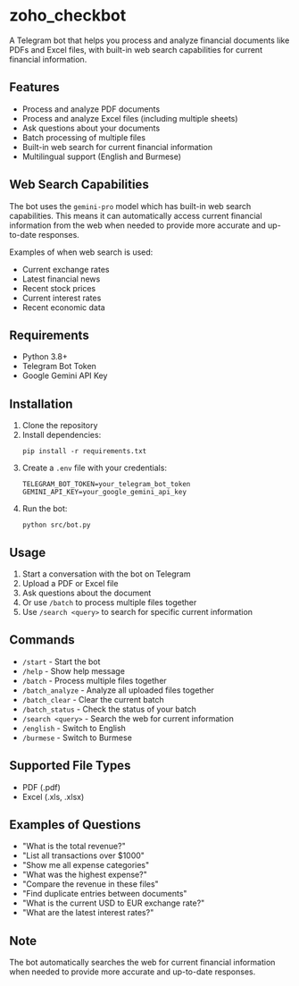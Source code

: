 # zoho_checkbot

A Telegram bot that helps you process and analyze financial documents like PDFs and Excel files, with built-in web search capabilities for current financial information.

## Features

- Process and analyze PDF documents
- Process and analyze Excel files (including multiple sheets)
- Ask questions about your documents
- Batch processing of multiple files
- Built-in web search for current financial information
- Multilingual support (English and Burmese)

## Web Search Capabilities

The bot uses the `gemini-pro` model which has built-in web search capabilities. This means it can automatically access current financial information from the web when needed to provide more accurate and up-to-date responses.

Examples of when web search is used:
- Current exchange rates
- Latest financial news
- Recent stock prices
- Current interest rates
- Recent economic data

## Requirements

- Python 3.8+
- Telegram Bot Token
- Google Gemini API Key

## Installation

1. Clone the repository
2. Install dependencies:
   ```
   pip install -r requirements.txt
   ```
3. Create a `.env` file with your credentials:
   ```
   TELEGRAM_BOT_TOKEN=your_telegram_bot_token
   GEMINI_API_KEY=your_google_gemini_api_key
   ```
4. Run the bot:
   ```
   python src/bot.py
   ```

## Usage

1. Start a conversation with the bot on Telegram
2. Upload a PDF or Excel file
3. Ask questions about the document
4. Or use `/batch` to process multiple files together
5. Use `/search <query>` to search for specific current information

## Commands

- `/start` - Start the bot
- `/help` - Show help message
- `/batch` - Process multiple files together
- `/batch_analyze` - Analyze all uploaded files together
- `/batch_clear` - Clear the current batch
- `/batch_status` - Check the status of your batch
- `/search <query>` - Search the web for current information
- `/english` - Switch to English
- `/burmese` - Switch to Burmese

## Supported File Types

- PDF (.pdf)
- Excel (.xls, .xlsx)

## Examples of Questions

- "What is the total revenue?"
- "List all transactions over $1000"
- "Show me all expense categories"
- "What was the highest expense?"
- "Compare the revenue in these files"
- "Find duplicate entries between documents"
- "What is the current USD to EUR exchange rate?"
- "What are the latest interest rates?"

## Note

The bot automatically searches the web for current financial information when needed to provide more accurate and up-to-date responses.